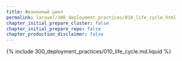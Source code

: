 ```yaml
---
title: Жизненный цикл
permalink: laravel/300_deployment_practices/010_life_cycle.html
chapter_initial_prepare_cluster: false
chapter_initial_prepare_repo: false
chapter_production_disclaimer: false
---
```


{% include 300_deployment_practices/010_life_cycle.md.liquid %}
